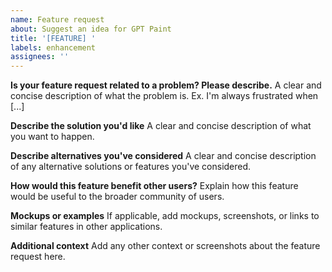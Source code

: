 ```yaml
---
name: Feature request
about: Suggest an idea for GPT Paint
title: '[FEATURE] '
labels: enhancement
assignees: ''
---
```


**Is your feature request related to a problem? Please describe.**
A clear and concise description of what the problem is. Ex. I'm always frustrated when [...]

**Describe the solution you'd like**
A clear and concise description of what you want to happen.

**Describe alternatives you've considered**
A clear and concise description of any alternative solutions or features you've considered.

**How would this feature benefit other users?**
Explain how this feature would be useful to the broader community of users.

**Mockups or examples**
If applicable, add mockups, screenshots, or links to similar features in other applications.

**Additional context**
Add any other context or screenshots about the feature request here. 